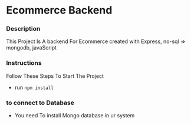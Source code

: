 # Ecommerce Backend

### Description

This Project Is A backend For Ecommerce created with Express, no-sql => mongodb, javaScript

### Instructions

Follow These Steps To Start The Project

- run `npm install`
### to connect to Database
- You need To install Mongo database in ur system
